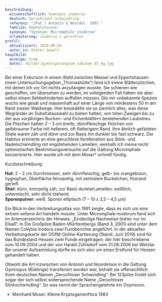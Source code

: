 ```yaml
---
beschreibung:
  wissenschaftlich: Gymnopus inodorus
  deutsch: Geruchloser Schwindling
  referenz: "(Pat.) Antonin & Noordel. 1997 "
  familie: Omphalotaceae
  synonym: "Synonym: Micromphale inodorum"
  erlaeuterung: inodorus = geruchlos
profil:
  aktualisiert: 2020-08-04
  autor_in: Dieter Gewalt
hauptbild:
  anzeige: true
  datei: /bilder/gymnosporangium_sabinae_03_dg.jpg
---
```

Bei einer Exkursion in einem Wald zwischen Messel und Eppertshausen (mein Untersuchungsgebiet „Thomashütte“) fand ich kleine Blätterpilzchen, mit denen ich vor Ort nichts anzufangen wusste. Sie schienen wie geschaffen, um übersehen zu werden, im voliegenden Fall hätten sie aber selbst einem Sehbehinderten auffallen müssen. Die mir unbekannte Spezies wuchs wie gesät und massenhaft auf einer Länge von mindestens 50 m am Rand zweier Waldwege. Hier besiedelte sie so ziemlich alles, was diese Wegränder an Substratauswahl zu bieten hatten, von toten Zweigen bis zu der aus vorjährigen Buchen- und Eichenblättern bestehenden Laubstreu. Die Pilzchen hatten 2 – 3 cm breite, dünnfleischige Hütchen von gelbbrauner Farbe mit hellerem, oft flatterigem Rand. Ihre ähnlich gefärbten Stiele waren zäh und dünn und zur Basis hin dunkler bis fast schwarz. Der Habitus erinnerte an eine geruchlose Kombination aus Stink- und Nadelschwindling mit engstehenden Lamellen, weshalb ich meine recht optimistischen Bestimmungsversuche auf die Gattung Micromphale konzentrierte. Hier wurde ich mit dem Moser* schnell fündig.

Kurzbeschreibung:

**Hut:** 2 – 2 cm Durchmesser, sehr dünnfleischig, gelb- bis orangebraun, hygrophan, Oberfläche feinsamtig, mit zentralem Buckelchen, Hutrand gerieft.\
**Stiel:** dünn, knorpelig zäh, zur Basis dunklerLamellen: weißlich, untermischt, sehr dicht stehend\
**Sporenpulver:** weiß, Sporen elliptisch (7 – 10 x 3,5 – 4,5 µm)

Ein Blick in den Verbreitungsatlas von 1991 zeigte, dass es sich um eine extrem seltene Art handeln musste. Unter Micromphale inodorum fand sich im Artenverzeichnis der Hinweis: „Eindeutige Nachweise bisher nur im Elsaß“. In Die Großpilze Baden-Württembergs (Band 3, 2001) sind unter dem Namen Collybia inodora zwei Fundberichte angeführt. In der aktuellen Verbeitungskarte der DGfM-Online-Kartierung (Stand: Juni 2019) sind für das Bundesland Hessen zwei Funde eingetragen: der hier beschriebene vom 10.09.2004 und der von Harald Zühlsdorf vom 21.08.2006 bei Wetzlar. Bei unserer Aufsammlung dürfte es sich also um einen Erstfund für Hessen gehandelt haben.


Obwohl die Art inzwischen von *Antonin und Noordeloos* in die Gattung Gymnopus (Rüblinge) transferiert worden war, behielt sie offensichtlich ihren deutschen Namen „Geruchloser Schwindling“. Bei 123pilze findet sich sogar der sich selbst widersprechende Name „Geruchloser Stinkschwindling“. So was nennt der Sprachengelehrte ein Oxymoron.

* Meinhard Moser: Kleine Kryptogamenflora 1983